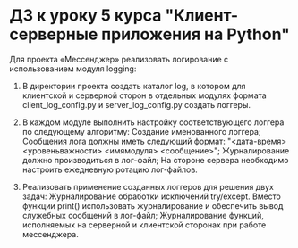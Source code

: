# ДЗ к уроку 5 курса "Клиент-серверные приложения на Python"

Для проекта «Мессенджер» реализовать логирование с использованием модуля logging:

1. В директории проекта создать каталог log, в котором для клиентской и серверной сторон в отдельных модулях формата
client_log_config.py и server_log_config.py создать логгеры.

2. В каждом модуле выполнить настройку соответствующего логгера по следующему алгоритму:
Создание именованного логгера;
Сообщения лога должны иметь следующий формат: "<дата-время> <уровеньважности> <имямодуля> <сообщение>";
Журналирование должно производиться в лог-файл;
На стороне сервера необходимо настроить ежедневную ротацию лог-файлов.

3. Реализовать применение созданных логгеров для решения двух задач:
Журналирование обработки исключений try/except. Вместо функции print() использовать журналирование и обеспечить вывод 
служебных сообщений в лог-файл;
Журналирование функций, исполняемых на серверной и клиентской сторонах при работе мессенджера.
